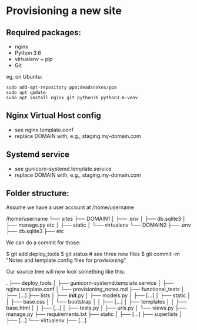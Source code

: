 

Provisioning a new site
=======================

## Required packages:

* nginx
* Python 3.6
* virtualenv + pip
* Git

eg, on Ubuntu:

    sudo add-apt-repository ppa:deadsnakes/ppa
    sudo apt update
    sudo apt install nginx git python36 python3.6-venv

## Nginx Virtual Host config

* see nginx.template.conf
* replace DOMAIN with, e.g., staging.my-domain.com

## Systemd service

* see gunicorn-systemd.template.service
* replace DOMAIN with, e.g., staging.my-domain.com

## Folder structure:

Assume we have a user account at /home/username

/home/username
└── sites
    ├── DOMAIN1
    │    ├── .env
    │    ├── db.sqlite3
    │    ├── manage.py etc
    │    ├── static
    │    └── virtualenv
    └── DOMAIN2
         ├── .env
         ├── db.sqlite3
         ├── etc

We can do a commit for those:

$ git add deploy_tools
$ git status # see three new files
$ git commit -m "Notes and template config files for provisioning"

Our source tree will now look something like this:

.
├── deploy_tools
│   ├── gunicorn-systemd.template.service
│   ├── nginx.template.conf
│   └── provisioning_notes.md
├── functional_tests
│   ├── [...]
├── lists
│   ├── __init__.py
│   ├── models.py
│   ├── [...]
│   ├── static
│   │   ├── base.css
│   │   └── bootstrap
│   │       ├── [...]
│   ├── templates
│   │   ├── base.html
│   │   ├── [...]
│   ├── tests.py
│   ├── urls.py
│   └── views.py
├── manage.py
├── requirements.txt
├── static
│   ├── [...]
├── superlists
│   ├── [...]
└── virtualenv
    ├── [...]


